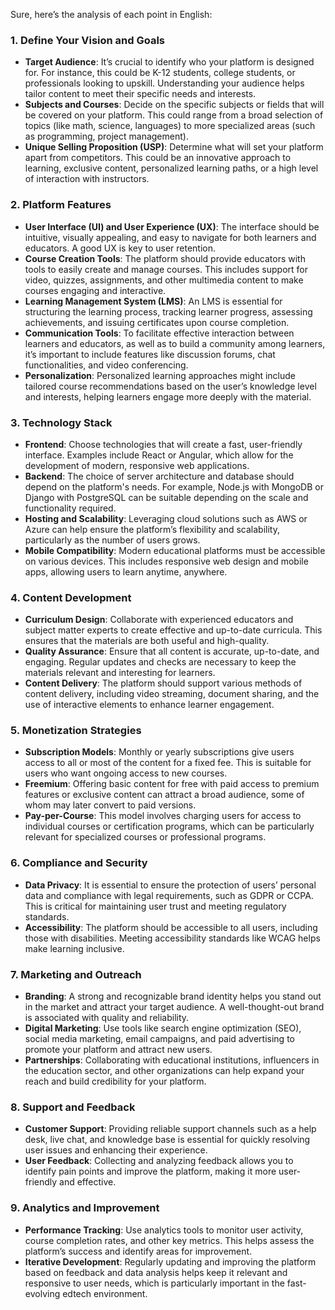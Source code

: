 Sure, here’s the analysis of each point in English:

### 1. **Define Your Vision and Goals**
   - **Target Audience**: It’s crucial to identify who your platform is designed for. For instance, this could be K-12 students, college students, or professionals looking to upskill. Understanding your audience helps tailor content to meet their specific needs and interests.
   - **Subjects and Courses**: Decide on the specific subjects or fields that will be covered on your platform. This could range from a broad selection of topics (like math, science, languages) to more specialized areas (such as programming, project management).
   - **Unique Selling Proposition (USP)**: Determine what will set your platform apart from competitors. This could be an innovative approach to learning, exclusive content, personalized learning paths, or a high level of interaction with instructors.

### 2. **Platform Features**
   - **User Interface (UI) and User Experience (UX)**: The interface should be intuitive, visually appealing, and easy to navigate for both learners and educators. A good UX is key to user retention.
   - **Course Creation Tools**: The platform should provide educators with tools to easily create and manage courses. This includes support for video, quizzes, assignments, and other multimedia content to make courses engaging and interactive.
   - **Learning Management System (LMS)**: An LMS is essential for structuring the learning process, tracking learner progress, assessing achievements, and issuing certificates upon course completion.
   - **Communication Tools**: To facilitate effective interaction between learners and educators, as well as to build a community among learners, it’s important to include features like discussion forums, chat functionalities, and video conferencing.
   - **Personalization**: Personalized learning approaches might include tailored course recommendations based on the user’s knowledge level and interests, helping learners engage more deeply with the material.

### 3. **Technology Stack**
   - **Frontend**: Choose technologies that will create a fast, user-friendly interface. Examples include React or Angular, which allow for the development of modern, responsive web applications.
   - **Backend**: The choice of server architecture and database should depend on the platform's needs. For example, Node.js with MongoDB or Django with PostgreSQL can be suitable depending on the scale and functionality required.
   - **Hosting and Scalability**: Leveraging cloud solutions such as AWS or Azure can help ensure the platform’s flexibility and scalability, particularly as the number of users grows.
   - **Mobile Compatibility**: Modern educational platforms must be accessible on various devices. This includes responsive web design and mobile apps, allowing users to learn anytime, anywhere.

### 4. **Content Development**
   - **Curriculum Design**: Collaborate with experienced educators and subject matter experts to create effective and up-to-date curricula. This ensures that the materials are both useful and high-quality.
   - **Quality Assurance**: Ensure that all content is accurate, up-to-date, and engaging. Regular updates and checks are necessary to keep the materials relevant and interesting for learners.
   - **Content Delivery**: The platform should support various methods of content delivery, including video streaming, document sharing, and the use of interactive elements to enhance learner engagement.

### 5. **Monetization Strategies**
   - **Subscription Models**: Monthly or yearly subscriptions give users access to all or most of the content for a fixed fee. This is suitable for users who want ongoing access to new courses.
   - **Freemium**: Offering basic content for free with paid access to premium features or exclusive content can attract a broad audience, some of whom may later convert to paid versions.
   - **Pay-per-Course**: This model involves charging users for access to individual courses or certification programs, which can be particularly relevant for specialized courses or professional programs.

### 6. **Compliance and Security**
   - **Data Privacy**: It is essential to ensure the protection of users’ personal data and compliance with legal requirements, such as GDPR or CCPA. This is critical for maintaining user trust and meeting regulatory standards.
   - **Accessibility**: The platform should be accessible to all users, including those with disabilities. Meeting accessibility standards like WCAG helps make learning inclusive.

### 7. **Marketing and Outreach**
   - **Branding**: A strong and recognizable brand identity helps you stand out in the market and attract your target audience. A well-thought-out brand is associated with quality and reliability.
   - **Digital Marketing**: Use tools like search engine optimization (SEO), social media marketing, email campaigns, and paid advertising to promote your platform and attract new users.
   - **Partnerships**: Collaborating with educational institutions, influencers in the education sector, and other organizations can help expand your reach and build credibility for your platform.

### 8. **Support and Feedback**
   - **Customer Support**: Providing reliable support channels such as a help desk, live chat, and knowledge base is essential for quickly resolving user issues and enhancing their experience.
   - **User Feedback**: Collecting and analyzing feedback allows you to identify pain points and improve the platform, making it more user-friendly and effective.

### 9. **Analytics and Improvement**
   - **Performance Tracking**: Use analytics tools to monitor user activity, course completion rates, and other key metrics. This helps assess the platform’s success and identify areas for improvement.
   - **Iterative Development**: Regularly updating and improving the platform based on feedback and data analysis helps keep it relevant and responsive to user needs, which is particularly important in the fast-evolving edtech environment.
